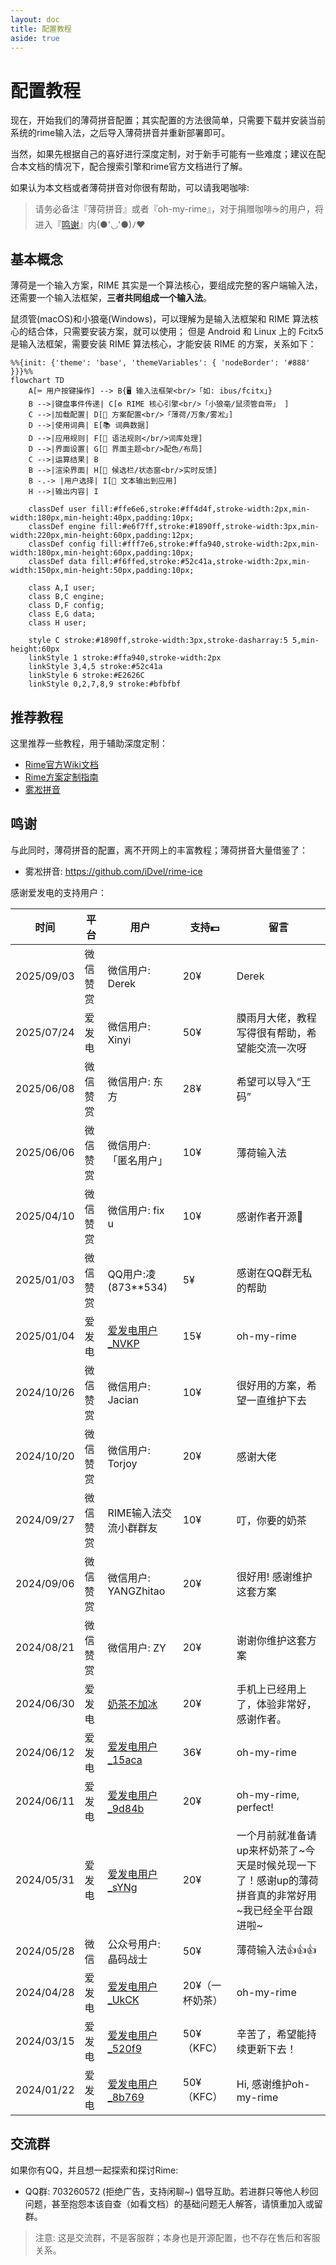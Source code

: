 ```yaml
---
layout: doc
title: 配置教程
aside: true
---
```



# 配置教程
现在，开始我们的薄荷拼音配置；其实配置的方法很简单，只需要下载并安装当前系统的rime输入法，之后导入薄荷拼音并重新部署即可。

当然，如果先根据自己的喜好进行深度定制，对于新手可能有一些难度；建议在配合本文档的情况下，配合搜索引擎和rime官方文档进行了解。

如果认为本文档或者薄荷拼音对你很有帮助，可以请我喝咖啡:

<donate/>

> 请务必备注『薄荷拼音』或者『oh-my-rime』，对于捐赠咖啡☕️的用户，将进入『[鸣谢](#鸣谢)』内(●'◡'●)ﾉ♥

## 基本概念

薄荷是一个输入方案，RIME 其实是一个算法核心，要组成完整的客户端输入法，还需要一个输入法框架，**三者共同组成一个输入法**。

鼠须管(macOS)和小狼毫(Windows)，可以理解为是输入法框架和 RIME 算法核心的结合体，只需要安装方案，就可以使用； 但是 Android 和 Linux 上的 Fcitx5 是输入法框架，需要安装 RIME 算法核心，才能安装 RIME 的方案，关系如下：

```mermaid
%%{init: {'theme': 'base', 'themeVariables': { 'nodeBorder': '#888' }}}%%
flowchart TD
    A[⌨️ 用户按键操作] --> B{🖥️ 输入法框架<br/>「如: ibus/fcitx」}
    B -->|键盘事件传递| C[⚙️ RIME 核心引擎<br/>「小狼毫/鼠须管自带」 ]
    C -->|加载配置| D[👑 方案配置<br/>「薄荷/万象/雾凇」]
    D -->|使用词典| E[📚 词典数据]
    D -->|应用规则| F[📐 语法规则</br/>词库处理]
    D -->|界面设置| G[🎨 界面主题<br/>配色/布局]
    C -->|运算结果| B 
    B -->|渲染界面| H[👀 候选栏/状态窗<br/>实时反馈]
    B -.-> |用户选择| I[📝 文本输出到应用]
    H -->|输出内容| I

    classDef user fill:#ffe6e6,stroke:#ff4d4f,stroke-width:2px,min-width:180px,min-height:40px,padding:10px;
    classDef engine fill:#e6f7ff,stroke:#1890ff,stroke-width:3px,min-width:220px,min-height:60px,padding:12px;
    classDef config fill:#fff7e6,stroke:#ffa940,stroke-width:2px,min-width:180px,min-height:60px,padding:10px;
    classDef data fill:#f6ffed,stroke:#52c41a,stroke-width:2px,min-width:150px,min-height:50px,padding:10px;
    
    class A,I user;
    class B,C engine;
    class D,F config;
    class E,G data;
    class H user;

    style C stroke:#1890ff,stroke-width:3px,stroke-dasharray:5 5,min-height:60px
    linkStyle 1 stroke:#ffa940,stroke-width:2px
    linkStyle 3,4,5 stroke:#52c41a
    linkStyle 6 stroke:#E2626C
    linkStyle 0,2,7,8,9 stroke:#bfbfbf
```

## 推荐教程
这里推荐一些教程，用于辅助深度定制：
- [Rime官方Wiki文档](https://github.com/rime/home/wiki)
- [Rime方案定制指南](https://github.com/LEOYoon-Tsaw/Rime_collections/blob/master/Rime_description.md)
- [雾凇拼音](https://dvel.me/posts/rime-ice/)

## 鸣谢
与此同时，薄荷拼音的配置，离不开网上的丰富教程；薄荷拼音大量借鉴了：
- 雾凇拼音: https://github.com/iDvel/rime-ice

感谢爱发电的支持用户：

| 时间       | 平台     | 用户                                                                      | 支持💵           | 留言                                                                                                |
| ---------- | -------- | ------------------------------------------------------------------------- | --------------- | --------------------------------------------------------------------------------------------------- |
| 2025/09/03 | 微信赞赏 | 微信用户: Derek | 20¥   | Derek |
| 2025/07/24 | 爱发电 | 微信用户: Xinyi | 50¥   | 膜雨月大佬，教程写得很有帮助，希望能交流一次呀 |
| 2025/06/08 | 微信赞赏 | 微信用户: 东方 | 28¥   | 希望可以导入“王码” |
| 2025/06/06 | 微信赞赏 | 微信用户: 「匿名用户」 | 10¥   | 薄荷输入法 |
| 2025/04/10 | 微信赞赏 | 微信用户: fix u                                                           | 10¥             | 感谢作者开源🙏                                                                                       |
| 2025/01/03 | 微信赞赏 | QQ用户:凌(873**534)                                                       | 5¥              | 感谢在QQ群无私的帮助                                                                                |
| 2025/01/04 | 爱发电   | [爱发电用户_NVKP](https://afdian.com/u/b5636c3aca4d11ef8f5a5254001e7c00)  | 15¥             | oh-my-rime                                                                                          |
| 2024/10/26 | 微信赞赏 | 微信用户: Jacian                                                          | 10¥             | 很好用的方案，希望一直维护下去                                                                      |
| 2024/10/20 | 微信赞赏 | 微信用户: Torjoy                                                          | 20¥             | 感谢大佬                                                                                            |
| 2024/09/27 | 微信赞赏 | RIME输入法交流小群群友                                                    | 10¥             | 叮，你要的奶茶                                                                                      |
| 2024/09/06 | 微信赞赏 | 微信用户: YANGZhitao                                                      | 20¥             | 很好用! 感谢维护这套方案                                                                            |
| 2024/08/21 | 微信赞赏 | 微信用户: ZY                                                              | 20¥             | 谢谢你维护这套方案                                                                                  |
| 2024/06/30 | 爱发电   | [奶茶不加冰](https://afdian.com/u/802ed17a36bf11efa4db52540025c377)       | 20¥             | 手机上已经用上了，体验非常好，感谢作者。                                                            |
| 2024/06/12 | 爱发电   | [爱发电用户_15aca](https://afdian.com/u/15aca804289b11efa13952540025c377) | 36¥             | oh-my-rime                                                                                          |
| 2024/06/11 | 爱发电   | [爱发电用户_9d84b](https://afdian.com/u/9d84b3ac280011efa1d352540025c377) | 20¥             | oh-my-rime, perfect!                                                                                |
| 2024/05/31 | 爱发电   | [爱发电用户_sYNg](https://afdian.com/u/c428e6701f1a11efab4a5254001e7c00)  | 20¥             | 一个月前就准备请up来杯奶茶了~今天是时候兑现一下了！感谢up的薄荷拼音真的非常好用~我已经全平台跟进啦~ |
| 2024/05/28 | 微信     | 公众号用户: 晶码战士                                                      | 50¥             | 薄荷输入法👍👍👍                                                                                       |
| 2024/04/28 | 爱发电   | [爱发电用户_UkCK](https://afdian.com/u/8717bcc8054511efbfc052540025c377)  | 20¥（一杯奶茶） | oh-my-rime                                                                                          |
| 2024/03/15 | 爱发电   | [爱发电用户_520f9](https://afdian.com/u/520f9e12e26111eeaa3a5254001e7c00) | 50¥（KFC）      | 辛苦了，希望能持续更新下去！                                                                        |
| 2024/01/22 | 爱发电   | [爱发电用户_8b769](https://afdian.com/u/8b769b02b8c111ee928952540025c377) | 50¥（KFC）      | Hi, 感谢维护oh-my-rime                                                                              |

## 交流群
如果你有QQ，并且想一起探索和探讨Rime: 
- QQ群: 703260572 (拒绝广告，支持闲聊~)
倡导互助。若进群只等他人秒回问题，甚至抱怨本该自查（如看文档）的基础问题无人解答，请慎重加入或留群。

> 注意: 这是交流群，不是客服群；本身也是开源配置，也不存在售后和客服关系。